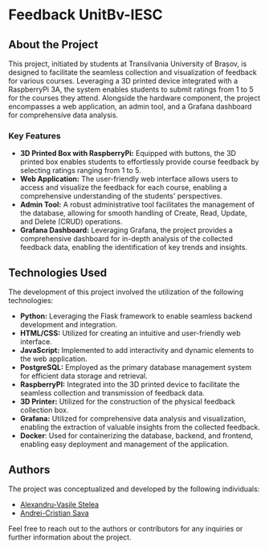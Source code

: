 # Feedback UnitBv-IESC

## About the Project

This project, initiated by students at Transilvania University of Brașov, is designed to facilitate the seamless collection and visualization of feedback for various courses. Leveraging a 3D printed device integrated with a RaspberryPi 3A, the system enables students to submit ratings from 1 to 5 for the courses they attend. Alongside the hardware component, the project encompasses a web application, an admin tool, and a Grafana dashboard for comprehensive data analysis.

### Key Features

- **3D Printed Box with RaspberryPi:** Equipped with buttons, the 3D printed box enables students to effortlessly provide course feedback by selecting ratings ranging from 1 to 5.
- **Web Application:** The user-friendly web interface allows users to access and visualize the feedback for each course, enabling a comprehensive understanding of the students' perspectives.
- **Admin Tool:** A robust administrative tool facilitates the management of the database, allowing for smooth handling of Create, Read, Update, and Delete (CRUD) operations.
- **Grafana Dashboard:** Leveraging Grafana, the project provides a comprehensive dashboard for in-depth analysis of the collected feedback data, enabling the identification of key trends and insights.

## Technologies Used

The development of this project involved the utilization of the following technologies:

- **Python:** Leveraging the Flask framework to enable seamless backend development and integration.
- **HTML/CSS:** Utilized for creating an intuitive and user-friendly web interface.
- **JavaScript:** Implemented to add interactivity and dynamic elements to the web application.
- **PostgreSQL:** Employed as the primary database management system for efficient data storage and retrieval.
- **RaspberryPI:** Integrated into the 3D printed device to facilitate the seamless collection and transmission of feedback data.
- **3D Printer:** Utilized for the construction of the physical feedback collection box.
- **Grafana:** Utilized for comprehensive data analysis and visualization, enabling the extraction of valuable insights from the collected feedback.
- **Docker**: Used for containerizing the database, backend, and frontend, enabling easy deployment and management of the application.
## Authors

The project was conceptualized and developed by the following individuals:

- [Alexandru-Vasile Stelea](https://www.linkedin.com/in/alexandrustelea)
- [Andrei-Cristian Sava](https://www.linkedin.com/in/cristianandreisava)

Feel free to reach out to the authors or contributors for any inquiries or further information about the project.
